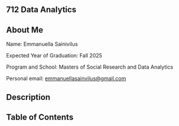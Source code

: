 ## 712 Data Analytics

## About Me

Name: Emmanuella Sainivilus

Expected Year of Graduation: Fall 2025

Program and School: Masters of Social Research and Data Analytics

Personal email: emmanuellasainvilus@gmail.com

## Description

## Table of Contents

